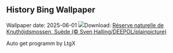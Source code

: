 ## History Bing Wallpaper
Wallpaper date: 2025-06-01
![](https://www.bing.com/th?id=OHR.SwedenReserve_FR-CA5126483209_UHD.jpg&w=1000)Download: [Réserve naturelle de Knuthöjdsmossen, Suède (© Sven Halling/DEEPOL/plainpicture)](https://www.bing.com/th?id=OHR.SwedenReserve_FR-CA5126483209_UHD.jpg)

Auto get programm by LtgX

